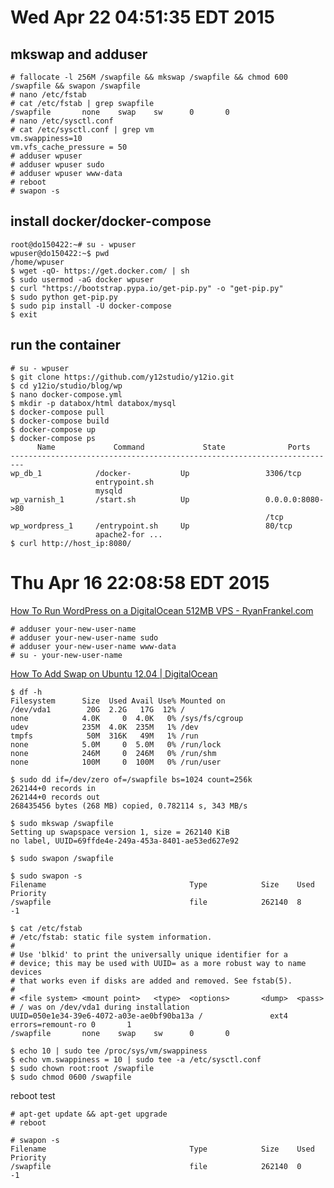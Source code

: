 Wed Apr 22 04:51:35 EDT 2015
=============================

mkswap and adduser
------------------

```
# fallocate -l 256M /swapfile && mkswap /swapfile && chmod 600 /swapfile && swapon /swapfile
# nano /etc/fstab
# cat /etc/fstab | grep swapfile
/swapfile       none    swap    sw      0       0
# nano /etc/sysctl.conf
# cat /etc/sysctl.conf | grep vm
vm.swappiness=10
vm.vfs_cache_pressure = 50
# adduser wpuser
# adduser wpuser sudo
# adduser wpuser www-data
# reboot
# swapon -s
```
install docker/docker-compose
------------------------------
```
root@do150422:~# su - wpuser
wpuser@do150422:~$ pwd
/home/wpuser
$ wget -qO- https://get.docker.com/ | sh
$ sudo usermod -aG docker wpuser
$ curl "https://bootstrap.pypa.io/get-pip.py" -o "get-pip.py"
$ sudo python get-pip.py
$ sudo pip install -U docker-compose
$ exit
```

run the container
----------------

```
# su - wpuser
$ git clone https://github.com/y12studio/y12io.git
$ cd y12io/studio/blog/wp
$ nano docker-compose.yml
$ mkdir -p databox/html databox/mysql
$ docker-compose pull
$ docker-compose build
$ docker-compose up
$ docker-compose ps
      Name             Command             State              Ports
-------------------------------------------------------------------------
wp_db_1            /docker-           Up                 3306/tcp
                   entrypoint.sh
                   mysqld
wp_varnish_1       /start.sh          Up                 0.0.0.0:8080->80
                                                         /tcp
wp_wordpress_1     /entrypoint.sh     Up                 80/tcp
                   apache2-for ...
$ curl http://host_ip:8080/

```


Thu Apr 16 22:08:58 EDT 2015
============================

[How To Run WordPress on a DigitalOcean 512MB VPS - RyanFrankel.com](http://ryanfrankel.com/run-wordpress-digital-ocean-512mb-vps/)

```
# adduser your-new-user-name
# adduser your-new-user-name sudo
# adduser your-new-user-name www-data
# su - your-new-user-name
```

[How To Add Swap on Ubuntu 12.04 | DigitalOcean](https://www.digitalocean.com/community/tutorials/how-to-add-swap-on-ubuntu-12-04)
```
$ df -h
Filesystem      Size  Used Avail Use% Mounted on
/dev/vda1        20G  2.2G   17G  12% /
none            4.0K     0  4.0K   0% /sys/fs/cgroup
udev            235M  4.0K  235M   1% /dev
tmpfs            50M  316K   49M   1% /run
none            5.0M     0  5.0M   0% /run/lock
none            246M     0  246M   0% /run/shm
none            100M     0  100M   0% /run/user

$ sudo dd if=/dev/zero of=/swapfile bs=1024 count=256k
262144+0 records in
262144+0 records out
268435456 bytes (268 MB) copied, 0.782114 s, 343 MB/s

$ sudo mkswap /swapfile
Setting up swapspace version 1, size = 262140 KiB
no label, UUID=69ffde4e-249a-453a-8401-ae53ed627e92

$ sudo swapon /swapfile

$ sudo swapon -s
Filename                                Type            Size    Used    Priority
/swapfile                               file            262140  8       -1

$ cat /etc/fstab
# /etc/fstab: static file system information.
#
# Use 'blkid' to print the universally unique identifier for a
# device; this may be used with UUID= as a more robust way to name devices
# that works even if disks are added and removed. See fstab(5).
#
# <file system> <mount point>   <type>  <options>       <dump>  <pass>
# / was on /dev/vda1 during installation
UUID=050e1e34-39e6-4072-a03e-ae0bf90ba13a /               ext4    errors=remount-ro 0       1
/swapfile       none    swap    sw      0       0

$ echo 10 | sudo tee /proc/sys/vm/swappiness
$ echo vm.swappiness = 10 | sudo tee -a /etc/sysctl.conf
$ sudo chown root:root /swapfile
$ sudo chmod 0600 /swapfile
```

reboot test

```
# apt-get update && apt-get upgrade
# reboot

# swapon -s
Filename                                Type            Size    Used    Priority
/swapfile                               file            262140  0       -1

```
